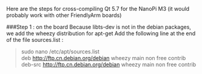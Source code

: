 Here are the steps for cross-compiling Qt 5.7 for the NanoPi M3 (it would probably work with other FriendlyArm boards) 

###Step 1 : on the board 
Because libts-dev is not in the debian packages, we add the wheezy distribution for apt-get 
Add the following line at the end of the file sources.list :       
> sudo nano /etc/apt/sources.list  
> deb http://ftp.cn.debian.org/debian wheezy main non free contrib  
> deb-src http://ftp.cn.debian.org/debian wheezy main non free contrib        
    
  
  
